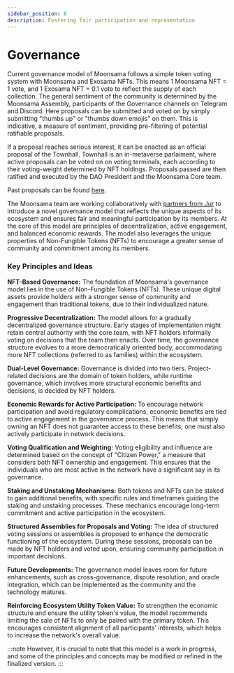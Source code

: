 ```yaml
---
sidebar_position: 6
description: Fostering fair participation and representation
---
```


# Governance

Current governance model of Moonsama follows a simple token voting system with Moonsama and Exosama NFTs. This means 1 Moonsama NFT = 1 vote, and 1 Exosama NFT = 0.1 vote to reflect the supply of each collection. The general sentiment of the community is determined by the Moonsama Assembly, participants of the Governance channels on Telegram and Discord. Here proposals can be submitted and voted on by simply submitting "thumbs up" or "thumbs down emojis" on them. This is indicative, a measure of sentiment, providing pre-filtering of potential ratifiable proposals.

If a proposal reaches serious interest, it can be enacted as an official proposal of the Townhall. Townhall is an in-metaverse parlaiment, where active proposals can be voted on on voting terminals, each according to their voting-weight determined by NFT holdings. Proposals passed are then ratified and executed by the DAO President and the Moonsama Core team.

Past proposals can be found [here](https://mcapi.moonsama.com/townhall).

The Moonsama team are working collaboratively with [partners from Jur](https://jur.io/) to introduce a novel governance model 
that reflects the unique aspects of its ecosystem and ensures fair and meaningful participation by its members. At the 
core of this model are principles of decentralization, active engagement, and balanced economic rewards. The model also 
leverages the unique properties of Non-Fungible Tokens (NFTs) to encourage a greater sense of community and commitment 
among its members.

### Key Principles and Ideas

**NFT-Based Governance:** The foundation of Moonsama's governance model lies in the use of Non-Fungible Tokens (NFTs). 
These unique digital assets provide holders with a stronger sense of community and engagement than traditional tokens, 
due to their individualized nature.

**Progressive Decentralization:** The model allows for a gradually decentralized governance structure. Early stages of 
implementation might retain central authority with the core team, with NFT holders informally voting on decisions that 
the team then enacts. Over time, the governance structure evolves to a more democratically oriented body, accommodating 
more NFT collections (referred to as families) within the ecosystem.

**Dual-Level Governance:** Governance is divided into two tiers. Project-related decisions are the domain of token 
holders, while runtime governance, which involves more structural economic benefits and decisions, is decided by NFT 
holders.

**Economic Rewards for Active Participation:** To encourage network participation and avoid regulatory complications, 
economic benefits are tied to active engagement in the governance process. This means that simply owning an NFT does 
not guarantee access to these benefits; one must also actively participate in network decisions.

**Voting Qualification and Weighting:** Voting eligibility and influence are determined based on the concept of 
"Citizen Power," a measure that considers both NFT ownership and engagement. This ensures that the individuals who are 
most active in the network have a significant say in its governance.

**Staking and Unstaking Mechanisms:** Both tokens and NFTs can be staked to gain additional benefits, with specific 
rules and timeframes guiding the staking and unstaking processes. These mechanics encourage long-term commitment and 
active participation in the ecosystem.

**Structured Assemblies for Proposals and Voting:** The idea of structured voting sessions or assemblies is proposed 
to enhance the democratic functioning of the ecosystem. During these sessions, proposals can be made by NFT holders 
and voted upon, ensuring community participation in important decisions.

**Future Developments:** The governance model leaves room for future enhancements, such as cross-governance, dispute 
resolution, and oracle integration, which can be implemented as the community and the technology matures.

**Reinforcing Ecosystem Utility Token Value:** To strengthen the economic structure and ensure the utility token's 
value, the model recommends limiting the sale of NFTs to only be paired with the primary token. This encourages 
consistent alignment of all participants' interests, which helps to increase the network's overall value.


:::note 
However, it is crucial to note that this model is a work in progress, and some of the principles and concepts may be 
modified or refined in the finalized version.
:::

